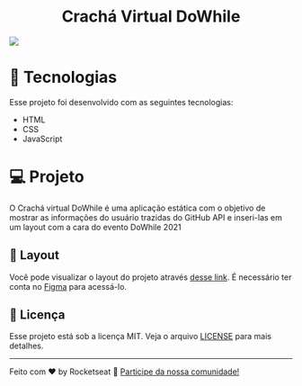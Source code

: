 <h1 align="center">
  Crachá Virtual DoWhile
</h1>                                     



[![](https://raw.githubusercontent.com/rocketseat-education/nlw-06-discover/main/.github/Rocket_Q.png)](https://raw.githubusercontent.com/rocketseat-education/nlw-06-discover/main/.github/Rocket_Q.png)


#   :rocket: Tecnologias

Esse projeto foi desenvolvido com as seguintes tecnologias:

- HTML
- CSS
- JavaScript

#  :computer: Projeto


O Crachá virtual DoWhile é uma aplicação estática com o objetivo de mostrar as informações do usuário trazidas do GitHub API e inseri-las em um layout com a cara do evento DoWhile 2021


## 🔖 Layout

Você pode visualizar o layout do projeto através [desse link](https://www.figma.com/file/9Z2vxc8VTRuZpYjFalCMAl/Badge-Do-While2021-(Copy)?node-id=0%3A1). É necessário ter conta no [Figma](https://figma.com) para acessá-lo.

## :memo: Licença

Esse projeto está sob a licença MIT. Veja o arquivo [LICENSE](.github/LICENSE.md) para mais detalhes.

---

Feito com ♥ by Rocketseat :wave: [Participe da nossa comunidade!](https://discordapp.com/invite/gCRAFhc)
